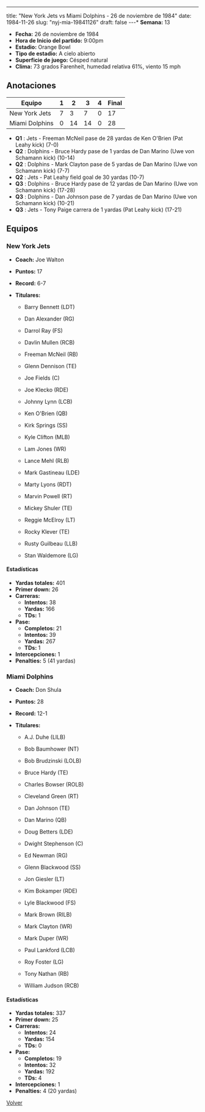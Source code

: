 ---
title: "New York Jets vs Miami Dolphins - 26 de noviembre de 1984"
date: 1984-11-26
slug: "nyj-mia-19841126"
draft: false
---* **Semana:** 13
* **Fecha:** 26 de noviembre de 1984
* **Hora de Inicio del partido:** 9:00pm
* **Estadio:** Orange Bowl
* **Tipo de estadio:** A cielo abierto
* **Superficie de juego:** Césped natural
* **Clima:** 73 grados Farenheit, humedad relativa 61%, viento 15 mph




## Anotaciones
| Equipo | 1 | 2 | 3 | 4 | Final |
|--------|---|---|---|---|-------|
| New York Jets  | 7 | 3 | 7 | 0  | 17 |
| Miami Dolphins  | 0 | 14 | 14 | 0  | 28 |
* **Q1** : Jets - Freeman McNeil pase de 28 yardas de Ken O'Brien (Pat Leahy kick) (7-0)
* **Q2** : Dolphins - Bruce Hardy pase de 1 yardas de Dan Marino (Uwe von Schamann kick) (10-14)
* **Q2** : Dolphins - Mark Clayton pase de 5 yardas de Dan Marino (Uwe von Schamann kick) (7-7)
* **Q2** : Jets - Pat Leahy field goal de 30 yardas (10-7)
* **Q3** : Dolphins - Bruce Hardy pase de 12 yardas de Dan Marino (Uwe von Schamann kick) (17-28)
* **Q3** : Dolphins - Dan Johnson pase de 7 yardas de Dan Marino (Uwe von Schamann kick) (10-21)
* **Q3** : Jets - Tony Paige carrera de 1 yardas (Pat Leahy kick) (17-21)


## Equipos


### New York Jets
* **Coach:** Joe Walton
* **Puntos:** 17
* **Record:** 6-7
* **Titulares:** 

  * Barry Bennett (LDT) 

  * Dan Alexander (RG) 

  * Darrol Ray (FS) 

  * Davlin Mullen (RCB) 

  * Freeman McNeil (RB) 

  * Glenn Dennison (TE) 

  * Joe Fields (C) 

  * Joe Klecko (RDE) 

  * Johnny Lynn (LCB) 

  * Ken O'Brien (QB) 

  * Kirk Springs (SS) 

  * Kyle Clifton (MLB) 

  * Lam Jones (WR) 

  * Lance Mehl (RLB) 

  * Mark Gastineau (LDE) 

  * Marty Lyons (RDT) 

  * Marvin Powell (RT) 

  * Mickey Shuler (TE) 

  * Reggie McElroy (LT) 

  * Rocky Klever (TE) 

  * Rusty Guilbeau (LLB) 

  * Stan Waldemore (LG) 

#### Estadísticas
* **Yardas totales:** 401
* **Primer down:** 26
* **Carreras:**
  * **Intentos:** 38
  * **Yardas:** 166
  * **TDs:** 1
* **Pase:**
  * **Completos:** 21
  * **Intentos:** 39
  * **Yardas:** 267
  * **TDs:** 1
* **Intercepciones:** 1
* **Penalties:** 5 (41 yardas)

### Miami Dolphins
* **Coach:** Don Shula
* **Puntos:** 28
* **Record:** 12-1
* **Titulares:** 

  * A.J. Duhe (LILB) 

  * Bob Baumhower (NT) 

  * Bob Brudzinski (LOLB) 

  * Bruce Hardy (TE) 

  * Charles Bowser (ROLB) 

  * Cleveland Green (RT) 

  * Dan Johnson (TE) 

  * Dan Marino (QB) 

  * Doug Betters (LDE) 

  * Dwight Stephenson (C) 

  * Ed Newman (RG) 

  * Glenn Blackwood (SS) 

  * Jon Giesler (LT) 

  * Kim Bokamper (RDE) 

  * Lyle Blackwood (FS) 

  * Mark Brown (RILB) 

  * Mark Clayton (WR) 

  * Mark Duper (WR) 

  * Paul Lankford (LCB) 

  * Roy Foster (LG) 

  * Tony Nathan (RB) 

  * William Judson (RCB) 

#### Estadísticas
* **Yardas totales:** 337
* **Primer down:** 25
* **Carreras:**
  * **Intentos:** 24
  * **Yardas:** 154
  * **TDs:** 0
* **Pase:**
  * **Completos:** 19
  * **Intentos:** 32
  * **Yardas:** 192
  * **TDs:** 4
* **Intercepciones:** 1
* **Penalties:** 4 (20 yardas)


[Volver](/historia/1984)
